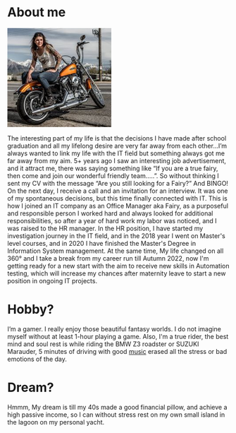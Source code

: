 # About me
![alt-text](/img/biker.png) 

The interesting part of my life is that the decisions I have made after school graduation and all my lifelong desire are very far away from each other…I’m always wanted to link my life with the IT field but something always got me far away from my aim.
5+ years ago I saw an interesting job advertisement, and it attract me, there was saying something like “If you are a true fairy, then come and join our wonderful friendly team…..”. So without thinking I sent my CV with the message “Are you still looking for a Fairy?” And BINGO! On the next day, I receive a call and an invitation for an interview. It was one of my spontaneous decisions, but this time finally connected with IT. This is how I joined an IT company as an Office Manager aka Fairy, as a purposeful and responsible person I worked hard and always looked for additional responsibilities, so after a year of hard work my labor was noticed, and I was raised to the HR manager. In the HR position, I have started my investigation journey in the IT field, and in the 2018 year I went on Master's level courses, and in 2020 I have finished the Master's Degree in Information System management. At the same time, My life changed on all 360° and I take a break from my career run till Autumn 2022, now I'm getting ready for a new start with the aim to receive new skills in Automation testing, which will increase my chances after maternity leave to start a new position in ongoing IT projects.

# Hobby?
I’m a gamer. I really enjoy those beautiful fantasy worlds. I do not imagine myself without at least 1-hour playing a game.
Also, I'm a true rider, the best mind and soul rest is while riding the BMW Z3 roadster or SUZUKI Marauder, 5 minutes of driving with good [music](https://www.youtube.com/watch?v=iv8GW1GaoIc) erased all the stress or bad emotions of the day.

# Dream?
Hmmm, My dream is till my 40s made a good financial pillow, and achieve a high passive income, so I can without stress rest on my own small island in the lagoon on my personal yacht.
